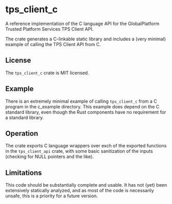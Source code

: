# tps_client_c

A reference implementation of the C language API for the GlobalPlatform
Trusted Platform Services TPS Client API.

The crate generates a C-linkable static library and includes a (very minimal) 
example of calling the TPS Client API from C.

## License

The `tps_client_c` crate is MIT licensed.

## Example

There is an extremely minimal example of calling `tps_client_c` from a C
program in the c_example directory. This example does depend on the C
standard library, even though the Rust components have no requirement for
a standard library.

## Operation

The crate exports C language wrappers over exch of the exported functions
in the `tps_client_api` crate, with some basic sanitization of the inputs
(checking for NULL pointers and the like).

## Limitations

This code should be substantially complete and usable. It has not (yet)
been extensively statically analyzed, and as most of the code is necessarily 
unsafe, this is a priority for a future version.